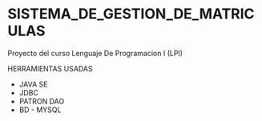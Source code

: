# SISTEMA_DE_GESTION_DE_MATRICULAS

Proyecto del curso Lenguaje De Programacion I (LPI)

HERRAMIENTAS USADAS

- JAVA SE
- JDBC
- PATRON DAO
- BD - MYSQL
